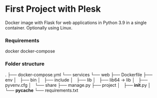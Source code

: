 # First Project with Plesk 

Docker image with Flask for web applications in Python 3.9 in a single container. Optionally using Linux.



### Requirements

 docker
 docker-compose
   
### Folder structure
.
├── docker-compose.yml
└── services
    └── web
        ├── Dockerfile
        ├── env
        │   ├── bin
        │   ├── include
        │   ├── lib
        │   ├── lib64 -> lib
        │   ├── pyvenv.cfg
        │   └── share
        ├── manage.py
        ├── project
        │   ├── __init__.py
        │   └── __pycache__
        └── requirements.txt

